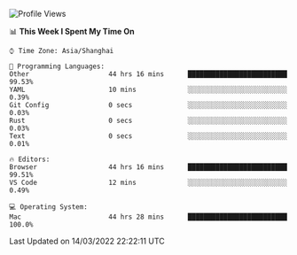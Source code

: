 <!--START_SECTION:waka-->
![Profile Views](http://img.shields.io/badge/Profile%20Views-1-blue)

📊 **This Week I Spent My Time On** 

```text
⌚︎ Time Zone: Asia/Shanghai

💬 Programming Languages: 
Other                    44 hrs 16 mins      █████████████████████████   99.53% 
YAML                     10 mins             ░░░░░░░░░░░░░░░░░░░░░░░░░   0.39% 
Git Config               0 secs              ░░░░░░░░░░░░░░░░░░░░░░░░░   0.03% 
Rust                     0 secs              ░░░░░░░░░░░░░░░░░░░░░░░░░   0.03% 
Text                     0 secs              ░░░░░░░░░░░░░░░░░░░░░░░░░   0.01%

🔥 Editors: 
Browser                  44 hrs 16 mins      █████████████████████████   99.51% 
VS Code                  12 mins             ░░░░░░░░░░░░░░░░░░░░░░░░░   0.49%

💻 Operating System: 
Mac                      44 hrs 28 mins      █████████████████████████   100.0%

```


 Last Updated on 14/03/2022 22:22:11 UTC
<!--END_SECTION:waka-->